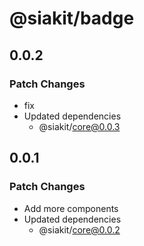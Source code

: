 # @siakit/badge

## 0.0.2

### Patch Changes

- fix
- Updated dependencies
  - @siakit/core@0.0.3

## 0.0.1

### Patch Changes

- Add more components
- Updated dependencies
  - @siakit/core@0.0.2
